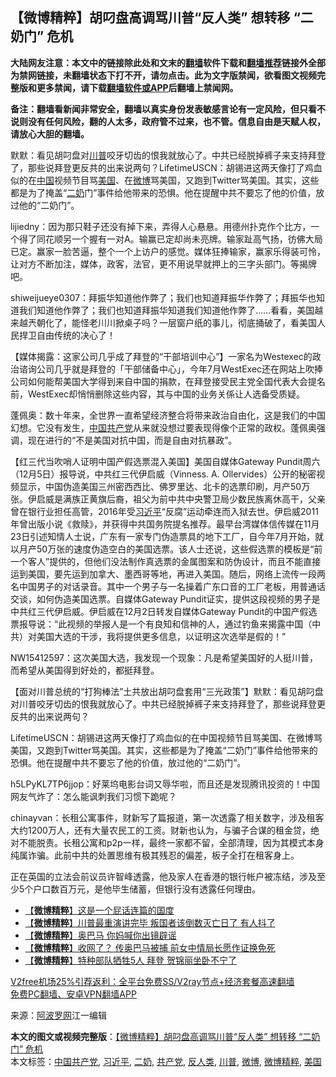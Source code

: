  <h2>【微博精粹】胡叼盘高调骂川普“反人类” 想转移 “二奶门” 危机</h2> <p class="notice"><b>大陆网友注意：本文中的链接除此处和文末的<a href="https://github.com/bannedbook/fanqiang" >翻墙</a>软件下载和<a href="https://github.com/killgcd/justmysocks/blob/master/README.md">翻墙推荐</a>链接外全部为禁网链接，未翻墙状态下打不开，请勿点击。此为文字版禁闻，欲看图文视频完整版和更多禁闻，请下载<a href="https://github.com/bannedbook/fanqiang">翻墙软件或APP</a>后翻墙上禁闻网。</p><p>备注：翻墙看新闻非常安全，翻墙以真实身份发表敏感言论有一定风险，但只看不说则没有任何风险，翻的人太多，政府管不过来，也不管。信息自由是天赋人权，请放心大胆的翻墙。</b></p>  <div class="entry"> <p id="summary">默默：看见胡叼盘对<a href="https://www.bannedbook.org/bnews/tag/%e5%b7%9d%e6%99%ae/" class="st_tag internal_tag" rel="tag" title="标签 川普 下的日志">川普</a>咬牙切齿的恨我就放心了。中共已经脱掉裤子来支持拜登了，那些说拜登更反共的出来说两句？LifetimeUSCN：胡锡进这两天像打了鸡血似的在<span class='wp_keywordlink_affiliate'><a href="https://www.bannedbook.org/" title="中国" target="_blank">中国</a></span>视频节目骂<a href="https://www.bannedbook.org/bnews/tag/%e7%be%8e%e5%9b%bd/" class="st_tag internal_tag" rel="tag" title="标签 美国 下的日志">美国</a>、在<a href="https://www.bannedbook.org/bnews/tag/%e5%be%ae%e5%8d%9a/" class="st_tag internal_tag" rel="tag" title="标签 微博 下的日志">微博</a>骂美国，又跑到Twitter骂美国。其实，这些都是为了掩盖“<a href="https://www.bannedbook.org/bnews/tag/%e4%ba%8c%e5%a5%b6/" class="st_tag internal_tag" rel="tag" title="标签 二奶 下的日志">二奶</a>门”事件给他带来的恐惧。他在提醒中共不要忘了他的价值，放过他的“二奶门”。</p> <p id="conimg">lijiedny：因为那只鞋子还没有掉下来，弄得人心悬悬。用德州扑克作个比方，一个得了同花顺另一个握有一对A。输赢已定却尚未亮牌。输家趾高气扬，彷佛大局已定。赢家一脸苦逼，整个一个上访户的感觉。媒体狂捧输家，赢家乐得装可怜，让对方不断加注，媒体，政客，法官，更不用说早就押上的三字头部门。等揭牌吧。</p> <p>shiweijueye0307：拜振华知道他作弊了；我们也知道拜振华作弊了；拜振华也知道我们知道他作弊了；我们也知道拜振华知道我们知道他作弊了……看看，美国越来越兲朝化了，能怪老川川掀桌子吗？一层窗户纸的事儿，彻底捅破了，看美国人民捍卫自由传统的决心了！</p>  <p>【媒体揭露：这家公司几乎成了拜登的“干部培训中心”】一家名为Westexec的政治谘询公司几乎就是拜登的「干部储备中心」，今年7月WestExec还在网站上吹捧公司如何能帮美国大学得到来自中国的捐款，在拜登接受民主党全国代表大会提名前，WestExec却悄悄删除这些内容，其与中国的业务关係让人选备受质疑。</p> <p>蓬佩奥：数十年来，全世界一直希望经济整合将带来政治自由化，这是我们的中国幻想。它没有发生，<a href="https://www.bannedbook.org/bnews/tag/%e4%b8%ad%e5%9b%bd%e5%85%b1%e4%ba%a7%e5%85%9a/" class="st_tag internal_tag" rel="tag" title="标签 中国共产党 下的日志">中国共产党</a>从来就没想过要表现得像个正常的政权。蓬佩奥强调，现在进行的“不是美国对抗中国，而是自由对抗暴政”。</p> <p>【红三代当吹哨人证明中国产假选票混入美国】美国自媒体Gateway Pundit周六（12月5日）报导说，中共红三代伊启威（Vinness. A. Ollervides）公开的秘密视频显示，中国伪造美国三州密西西比、佛罗里达、北卡的选票印刷，月产50万张。伊启威是满族正黄旗后裔，祖父为前中共中央警卫局少数民族离休高干，父亲曾在银行业担任高管，2016年受<a href="https://www.bannedbook.org/bnews/tag/%e4%b9%a0%e8%bf%91%e5%b9%b3/" class="st_tag internal_tag" rel="tag" title="标签 习近平 下的日志">习近平</a>“反腐”运动牵连而入狱去世。伊启威2011年曾出版小说《救赎》，并获得中共国务院提名推荐。最早台湾媒体信传媒在11月23日引述知情人士说，广东有一家专门伪造票具的地下工厂，自今年7月开始，就以月产50万张的速度伪造空白的美国选票。该人士还说，这些假选票的模板是“前一个客人”提供的，但他们没法制作真选票的金属图案和防伪设计，而且不能直接运到美国，要先运到加拿大、墨西哥等地，再进入美国。随后，网络上流传一段两名中国男子的对话录音。其中一个男子与一名操着广东口音的工厂老板，用普通话交谈，如何伪造美国选票。自媒体Gateway Pundit证实，提供这段视频的男子是中共红三代伊启威。伊启威在12月2日转发自媒体Gateway Pundit的中国产假选票报导说：“此视频的举报人是一个有良知和信神的人，通过钓鱼来揭露中国（中共）对美国大选的干涉，我将提供更多信息，以证明这次选举是假的！”</p>  <p>NW15412597：这次美国大选，我发现一个现象：凡是希望美国好的人挺川普，而希望从美国得到好处的，都挺拜登。</p> <p>【面对川普总统的“打狗棒法”土共放出胡叼盘套用“三光政策”】默默：看见胡叼盘对川普咬牙切齿的恨我就放心了。中共已经脱掉裤子来支持拜登了，那些说拜登更反共的出来说两句？</p> <p>LifetimeUSCN：胡锡进这两天像打了鸡血似的在中国视频节目骂美国、在微博骂美国，又跑到Twitter骂美国。其实，这些都是为了掩盖“二奶门”事件给他带来的恐惧。他在提醒中共不要忘了他的价值，放过他的“二奶门”。</p>  <p>h5LPyKL7TP6jjop：好莱坞电影台词又辱华啦，而且还是发现腾讯投资的！中国网友气炸了：怎么能讽刺我们习惯下跪呢？</p> <p>chinayvan：长租公寓事件，财新写了篇报道，第一次透露了相关数字，涉及租客大约1200万人，还有大量农民工的工资。财新也认为，与骗子合谋的租金贷，绝对不能脱责。长租公寓和p2p一样，最终一家都不留，全部清理，因为其模式本身纯属诈骗。此前中共的处置思维有极其残忍的偏差，板子全打在租客身上。</p> <p>正在英国的立法会前议员许智峰透露，他及家人在香港的银行帐户被冻结，涉及至少5个户口数百万元，是他毕生储蓄，但银行没有透露任何理由。</p>  <ul class='op-related-articles' title='相关阅读'> <li><a href='https://www.bannedbook.org/bnews/comments/20201206/1443014.html' target='_blank'>【<b>微博精粹</b>】这是一个屁话连篇的国度</a></li> <li><a href='https://www.bannedbook.org/bnews/comments/20201204/1441934.html' target='_blank'>【<b>微博精粹</b>】川普最重演讲完毕 叛国者该倒数灭亡日了 有人抖了</a></li> <li><a href='https://www.bannedbook.org/bnews/comments/20201202/1440715.html' target='_blank'>【<b>微博精粹</b>】奥巴马 你妈喊你出镜辟谣</a></li> <li><a href='https://www.bannedbook.org/bnews/comments/20201201/1440047.html' target='_blank'>【<b>微博精粹</b>】收网了？ 传奥巴马被捕 前女中情局长愿作证换免死</a></li> <li><a href='https://www.bannedbook.org/bnews/comments/20201130/1439469.html' target='_blank'>【<b>微博精粹</b>】特种部队牺牲5人 拜登 贺锦丽坐卧不宁了</a></li> </ul> <p class="texttj"> <a href="https://www.bannedbook.org/forum23/topic22702.html" target="_blank">V2free机场25%引荐返利：全平台免费SS/V2ray节点+经济套餐高速翻墙</a><br/> <a href="https://github.com/bannedbook/fanqiang/wiki/%E7%A6%81%E9%97%BB%E7%BD%91%E5%AE%89%E5%8D%93%E7%BF%BB%E5%A2%99%E6%96%B0%E9%97%BBAPP" target="_blank">免费PC翻墙、安卓VPN翻墙APP</a></p><p> 来源：<a href="https://www.aboluowang.com/2020/1207/1531393.html" target="_blank">阿波罗网</a>江一编辑 </p><a name='sharetosocial'></a>       <div><b>本文的图文或视频完整版</b>：<a href='https://www.bannedbook.org/bnews/comments/20201207/1443488.html'>【微博精粹】胡叼盘高调骂川普“反人类” 想转移 “二奶门” 危机</a></div>  </div><!--END ENTRY--> <div class="postfooter"> <div>本文标签：<a href="https://www.bannedbook.org/bnews/tag/%e4%b8%ad%e5%9b%bd%e5%85%b1%e4%ba%a7%e5%85%9a/" rel="tag">中国共产党</a>, <a href="https://www.bannedbook.org/bnews/tag/%e4%b9%a0%e8%bf%91%e5%b9%b3/" rel="tag">习近平</a>, <a href="https://www.bannedbook.org/bnews/tag/%e4%ba%8c%e5%a5%b6/" rel="tag">二奶</a>, <a href="https://www.bannedbook.org/bnews/tag/%e5%85%b1%e4%ba%a7%e5%85%9a/" rel="tag">共产党</a>, <a href="https://www.bannedbook.org/bnews/tag/%e5%8f%8d%e4%ba%ba%e7%b1%bb/" rel="tag">反人类</a>, <a href="https://www.bannedbook.org/bnews/tag/%e5%b7%9d%e6%99%ae/" rel="tag">川普</a>, <a href="https://www.bannedbook.org/bnews/tag/%e5%be%ae%e5%8d%9a/" rel="tag">微博</a>, <a href="https://www.bannedbook.org/bnews/tag/%e5%be%ae%e5%8d%9a%e7%b2%be%e7%b2%b9/" rel="tag">微博精粹</a>, <a href="https://www.bannedbook.org/bnews/tag/%e7%be%8e%e5%9b%bd/" rel="tag">美国</a></div>  </div><!--END POSTFOOTER--> 